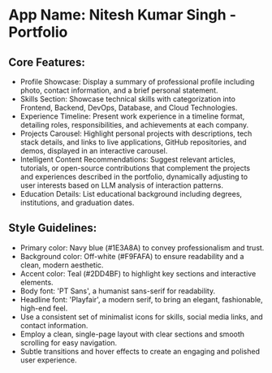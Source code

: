 # **App Name**: Nitesh Kumar Singh - Portfolio

## Core Features:

- Profile Showcase: Display a summary of professional profile including photo, contact information, and a brief personal statement.
- Skills Section: Showcase technical skills with categorization into Frontend, Backend, DevOps, Database, and Cloud Technologies.
- Experience Timeline: Present work experience in a timeline format, detailing roles, responsibilities, and achievements at each company.
- Projects Carousel: Highlight personal projects with descriptions, tech stack details, and links to live applications, GitHub repositories, and demos, displayed in an interactive carousel.
- Intelligent Content Recommendations: Suggest relevant articles, tutorials, or open-source contributions that complement the projects and experiences described in the portfolio, dynamically adjusting to user interests based on LLM analysis of interaction patterns.
- Education Details: List educational background including degrees, institutions, and graduation dates.

## Style Guidelines:

- Primary color: Navy blue (#1E3A8A) to convey professionalism and trust.
- Background color: Off-white (#F9FAFA) to ensure readability and a clean, modern aesthetic.
- Accent color: Teal (#2DD4BF) to highlight key sections and interactive elements.
- Body font: 'PT Sans', a humanist sans-serif for readability.
- Headline font: 'Playfair', a modern serif, to bring an elegant, fashionable, high-end feel.
- Use a consistent set of minimalist icons for skills, social media links, and contact information.
- Employ a clean, single-page layout with clear sections and smooth scrolling for easy navigation.
- Subtle transitions and hover effects to create an engaging and polished user experience.